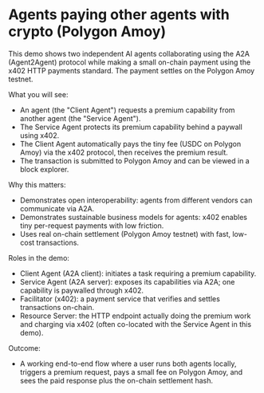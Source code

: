# Agents paying other agents with crypto (Polygon Amoy)

This demo shows two independent AI agents collaborating using the A2A (Agent2Agent) protocol while making a small on-chain payment using the x402 HTTP payments standard. The payment settles on the Polygon Amoy testnet.

What you will see:
- An agent (the "Client Agent") requests a premium capability from another agent (the "Service Agent").
- The Service Agent protects its premium capability behind a paywall using x402.
- The Client Agent automatically pays the tiny fee (USDC on Polygon Amoy) via the x402 protocol, then receives the premium result.
- The transaction is submitted to Polygon Amoy and can be viewed in a block explorer.

Why this matters:
- Demonstrates open interoperability: agents from different vendors can communicate via A2A.
- Demonstrates sustainable business models for agents: x402 enables tiny per-request payments with low friction.
- Uses real on-chain settlement (Polygon Amoy testnet) with fast, low-cost transactions.

Roles in the demo:
- Client Agent (A2A client): initiates a task requiring a premium capability.
- Service Agent (A2A server): exposes its capabilities via A2A; one capability is paywalled through x402.
- Facilitator (x402): a payment service that verifies and settles transactions on-chain.
- Resource Server: the HTTP endpoint actually doing the premium work and charging via x402 (often co-located with the Service Agent in this demo).

Outcome:
- A working end-to-end flow where a user runs both agents locally, triggers a premium request, pays a small fee on Polygon Amoy, and sees the paid response plus the on-chain settlement hash. 